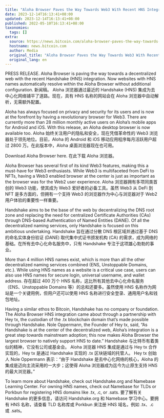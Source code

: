 ```yaml
---
title: "Aloha Browser Paves the Way Towards Web3 With Recent HNS Integration Aloha 浏览器通过最近的 HNS 集成为迈向 Web3 铺平道路"
date: 2023-12-14T16:13:41+08:00
updated: 2023-12-14T16:13:41+08:00
published: 2022-05-10T16:13:41+08:00
taxonomies:
  tags: []
extra:
  source: https://news.bitcoin.com/aloha-browser-paves-the-way-towards-web3-with-recent-hns-integration/
  hostname: news.bitcoin.com
  author: Media
  original_title: "Aloha Browser Paves the Way Towards Web3 With Recent HNS Integration – Press release Bitcoin News"
  original_lang: en
---
```


PRESS RELEASE. Aloha Browser is paving the way towards a decentralized web with the recent Handshake (HNS) integration. Now websites with HNS names automatically resolve within the Aloha Browser without additional configuration.
新闻稿。 Aloha 浏览器通过最近的 Handshake (HNS) 集成为去中心化网络铺平了道路。现在，具有 HNS 名称的网站会在 Aloha 浏览器中自动解析，无需额外配置。

Aloha has always focused on privacy and security for its users and is now at the forefront by having a revolutionary browser for Web3. There are currently more than 28 million monthly active users on Aloha’s mobile apps for Android and iOS. With this release, an Aloha desktop browser is now available too.
Aloha 始终关注用户的隐私和安全，现在凭借革命性的 Web3 浏览器处于领先地位。目前，Aloha 的 Android 和 iOS 移动应用程序每月活跃用户超过 2800 万。在此版本中，Aloha 桌面浏览器现在也可用。

Download Aloha Browser here.
在此下载 Aloha 浏览器。

Aloha Browser has several first of its kind Web3 features, making this a must-have for Web3 enthusiasts. While Web3 is multifaceted from DeFi to NFTs, having a Web3 enabled browser at the center is just as important as the browser was for the Web2 user experience.
Aloha 浏览器拥有多项同类首创的 Web3 功能，使其成为 Web3 爱好者的必备工具。虽然 Web3 从 DeFi 到 NFT 是多方面的，但拥有一个支持 Web3 的浏览器作为中心与浏览器对于 Web2 用户体验的重要性一样重要。

Handshake aims to be the base of the web by decentralizing the DNS root zone and replacing the need for centralized Certificate Authorities (CAs) through DNS-based Authentication of Named Entities (DANE). Of all the decentralized naming services, only Handshake is focused on this ambitious undertaking.
Handshake 旨在通过分散 DNS 根区域并通过基于 DNS 的命名实体身份验证 (DANE) 取代集中式证书颁发机构 (CA) 的需求，成为网络的基础。在所有去中心化命名服务中，只有 Handshake 专注于这项雄心勃勃的事业。

More than 4 million HNS names exist, which is more than all the other decentralized naming services combined (ENS, Unstoppable Domains, etc.). While using HNS names as a website is a critical use case, users can also use HNS names ​​for secure login, universal username, and wallet address.
存在超过 400 万个 HNS 名称，这比所有其他去中心化命名服务（ENS、Unstoppable Domains 等）的总和还要多。虽然使用 HNS 名称作为网站是一个关键用例，但用户还可以使用 HNS 名称进行安全登录、通用用户名和钱包地址。

Having a similar ethos to Bitcoin, Handshake has no company or foundation. The Aloha Browser HNS integration came about through a partnership with Hey tx, the custodian of the .tx blockchain domain that’s made possible through Handshake. Nole Oppermann, the Founder of Hey tx, said, “As Handshake is at the center of the decentralized web, Aloha’s integration is a great step towards mainstream adoption; this now makes Aloha Browser the largest browser to natively support HNS to date.”
Handshake 与比特币有着类似的精神，它没有公司或基金会。 Aloha 浏览器 HNS 集成是通过与 Hey tx 合作实现的，Hey tx 是通过 Handshake 实现的 .tx 区块链域的托管人。 Hey tx 创始人 Nole Oppermann 表示：“由于 Handshake 是去中心化网络的核心，Aloha 的集成是迈向主流采用的一大步；这使得 Aloha 浏览器成为迄今为止原生支持 HNS 的最大浏览器。”

To learn more about Handshake, check out Handshake.org and Namebase Learning Center. For owning HNS names, check out Namebase for TLDs or Porkbun for registering HNS domains like .tx, .c, or .sats.
要了解有关 Handshake 的更多信息，请访问 Handshake.org 和 Namebase 学习中心。要拥有 HNS 名称，请查看 TLD 名称库或 Porkbun 来注册 HNS 域名，例如 .tx、.c 或 .sats。